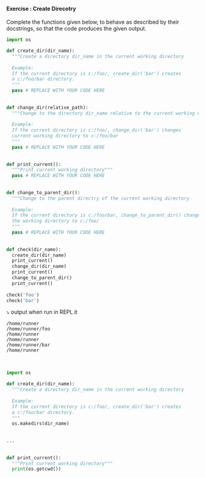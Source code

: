 #### Exercise : Create Direcotry

Complete the functions given below, to behave as described by their docstrings, so that the code produces the given output.

```python
import os

def create_dir(dir_name):
  """Create a directory dir_name in the current working directory
  
  Example:
  If the current directory is c:/foo/, create_dir('bar') creates 
  a c:/foo/bar directory.
  """
  pass # REPLACE WITH YOUR CODE HERE
  
  
def change_dir(relative_path):
  """Change to the directory dir_name relative to the current working directory
  
  Example:
  If the current directory is c:/foo/, change_dir('bar') changes 
  current working directory to c:/foo/bar
  """
  pass # REPLACE WITH YOUR CODE HERE
  
  
def print_current():
  """Print current working directory"""
  pass # REPLACE WITH YOUR CODE HERE 
  
  
def change_to_parent_dir():
  """Change to the parent directry of the current working directory
  
  Example:
  If the current directory is c:/foo/bar, change_to_parent_dir() changes 
  the working directory to c:/foo/
  """
  pass # REPLACE WITH YOUR CODE HERE
  
  
def check(dir_name):
  create_dir(dir_name)
  print_current()
  change_dir(dir_name)
  print_current()
  change_to_parent_dir()
  print_current()
  
check('foo')
check('bar')

```

:arrow_heading_down: output when run in REPL.it

```
/home/runner
/home/runner/foo
/home/runner
/home/runner
/home/runner/bar
/home/runner
```
  


<panel type="seamless" header="%%:bulb: Partial solution%%">

```python
import os

def create_dir(dir_name):
  """Create a directory dir_name in the current working directory
  
  Example:
  If the current directory is c:/foo/, create_dir('bar') creates 
  a c:/foo/bar directory.
  """
  os.makedirs(dir_name)
  
  
...
  
  
def print_current():
  """Print current working directory"""
  print(os.getcwd())
  

```

</panel>